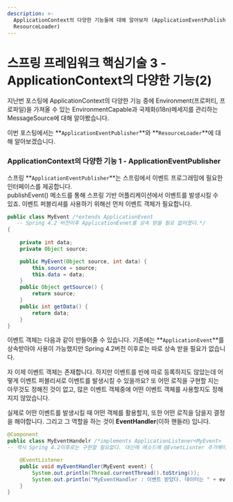 ```yaml
---
description: >-
  ApplicationContext의 다양한 기능들에 대해 알아보자 (ApplicationEventPublisher,
  ResourceLoader)
---
```


# 스프링 프레임워크 핵심기술 3 - ApplicationContext의 다양한 기능\(2\)

지난번 포스팅에 ApplicationContext의 다양한 기능 중에  Environment\(프로퍼티, 프로파일\)을 가져올 수 있는 EnvironmentCapable과 국제화\(i18n\)메세지를 관리하는 MessageSource에 대해 알아봤습니다.

이번 포스팅에서는 **`ApplicationEventPublisher`**와 **`ResourceLoader`**에 대해 알아보겠습니다.

### ApplicationContext의 다양한 기능 1 - ApplicationEventPublisher

스프링 **`ApplicationEventPublisher`**는 스프링에서 이벤트 프로그래밍에 필요한 인터페이스를 제공합니다.   
publishEvent\(\) 메소드를 통해 스프링 기반 어플리케이션에서 이벤트를 발생시킬 수 있죠. 이벤트 퍼블리셔를 사용하기 위해선 먼저 이벤트 객체가 필요합니다.

```java
public class MyEvent /*extends ApplicationEvent  
   -- Spring 4.2 버전이후 ApplicationEvnet를 상속 받을 필요 없어졌다.*/
{  
   
    private int data;
    private Object source;

    public MyEvent(Object source, int data) {
        this.source = source;
        this.data = data;
    }
    public Object getSource() {
        return source;
    }
    public int getData() {
        return data;
    }
}
```

이벤트 객체는 다음과 같이 만들어줄 수 있습니다. 기존에는 **`ApplicationEvent`**를 상속받아야 사용이 가능했지만 Spring 4.2버전 이후로는 따로 상속 받을 필요가 없습니다.

자 이제 이벤트 객체는 존재합니다. 하지만 이벤트를 빈에 따로 등록하지도 않았는데 어떻게 이벤트 퍼블리셔로 이벤트를 발생시킬 수 있을까요? 또 어떤 로직을 구현할 지는 아무것도 정해진 것이 없고, 많은 이벤트 객체중에 어떤 이벤트 객체를 사용할지도 정해지지 않았습니다.

실제로 어떤 이벤트를 발생시킬 때 어떤 객체를 활용할지, 또한 어떤 로직을 담을지 결정을 해야합니다. 그리고 그 역할을 하는 것이 **EventHandler**\(이하 핸들러\) 입니다.

```java
@Component
public class MyEventHandelr /*implements ApplicationListener<MyEvent> 
-- 역시 Spring 4.2이후로는 구현할 필요없다. 대신에 메소드에 @EvnetLisnter 추가해야한다. */{

    @EventListener
    public void myEventHandler(MyEvent event) {
        System.out.println(Thread.currentThread().toString());
        System.out.println("MyEventHandler : 이벤트 받았다. 데이터는 " + event.getData());
    } 
}
```


